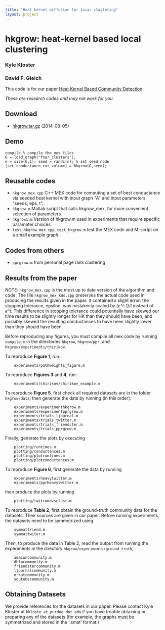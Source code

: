 ```yaml
---
title: "Heat kernel diffusion for local clustering"
layout: project
---
```


hkgrow: heat-kernel based local clustering
==========================================

### Kyle Kloster
### David F. Gleich

This code is for our paper [Heat Kernel Based Community Detection](http://arxiv.org/abs/1403.3148)

_These are research codes and may not work for you._

Download
--------

* [hkgrow.tar.gz](hkgrow.tar.gz) (2014-08-05)

Demo
--------
	compile % compile the mex files
	G = load_graph('four_clusters');
	n = size(G,1); seed = randi(n); % set seed node
	[set conductance cut volume] = hkgrow(G,seed);
    
Reusable codes
--------------

* `hkgrow_mex.cpp` C++ MEX code for computing a set of best conductance via seeded heat kernel with input graph "A" and input parameters "seeds, eps, t".
*  `hkgrow.m` Matlab script that calls hkgrow_mex, for more convenient selection of parameters.
*  `hkgrow1.m` Version of hkgrow.m used in experiments that require specific parameter choices.
*  `test_hkgrow_mex.cpp`,  `test_hkgrow.m` test the MEX code and M-script on a small example graph.


Codes from others
-----------------

* `pprgrow.m` from personal page rank clustering

Results from the paper
----------------------

NOTE: `hkgrow_mex.cpp` is the most up to date version of the algorithm and code. The file `hkgrow_mex_kdd.cpp` preserves the actual code used in producing the results given in the paper. It contained a slight error: the stopping tolerance, epsilon, was mistakenly scaled by *(e^t-1)/t* instead of *e^t*. This difference in stopping tolerance could potentially have skewed our time results to be slightly longer for HK than they should have been, and possibly skewed the resulting conductances to have been slightly lower than they should have been.


Before reproducing any figures, you must compile all mex code by running `compile.m` in the directories `hkgrow`, `hkgrow/ppr`, and `hkgrow/experiments/chirikov`.

To reproduce **Figure 1**, run:

		experiments/pathweights_figure.m

To reproduce **Figures 3** and **4**, run:

		experiments/chirikov/chirikov_example.m

To reproduce **Figure 5**, first check all required datasets are in the folder `hkgrow/data`, then generate the data by running (in this order):

		experiments/experimenthkgrow.m
		experiments/experimentpprgrow.m
		experiments/trials_ljournal.m
		experiments/trials_twitter.m
		experiments/trials_friendster.m
		experiments/trials_pprgrow.m
		
Finally, generate the plots by executing
		
		plotting/runtimes.m
		plotting/conductances.m
		plotting/plotruntimes.m
		plotting/plotconductances.m
		
To reproduce **Figure 6**, first generate the data by running

		experiments/heavytwitter.m
		experiments/pprheavytwitter.m

then produce the plots by running

		plotting/twitcondvsclust.m

To reproduce **Table 2**, first obtain the ground-truth community data for the datasets. Their sources are given in our paper. Before running experiments, the datasets need to be symmetrized using

		symmatfriend.m
		symmattwiter.m

Then, to produce the data in Table 2, read the output from running the experiments in the directory `hkgrow/experiments/ground-truth`,

		amazoncommunity.m
		dblpcommunity.m
		friendstercommunity.m
		ljournalcommunity.m
		orkutcommunity.m						
		youtubecommunity.m		
		
Obtaining Datasets
------------------

We provide references for the datasets in our paper. Please contact Kyle Kloster at `kkloste at purdue dot edu` if you have trouble obtaining or preparing any of the datasets (for example, the graphs must be symmetrized and stored in the '.smat' format.)

